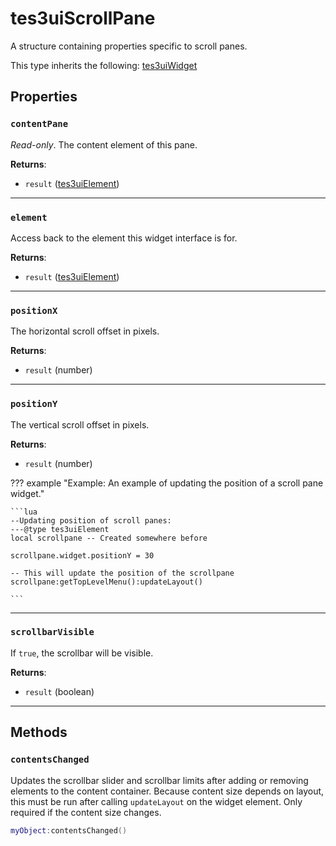 # tes3uiScrollPane
<div class="search_terms" style="display: none">tes3uiscrollpane, scrollpane</div>

<!---
	This file is autogenerated. Do not edit this file manually. Your changes will be ignored.
	More information: https://github.com/MWSE/MWSE/tree/master/docs
-->

A structure containing properties specific to scroll panes.

This type inherits the following: [tes3uiWidget](../types/tes3uiWidget.md)
## Properties

### `contentPane`
<div class="search_terms" style="display: none">contentpane</div>

*Read-only*. The content element of this pane.

**Returns**:

* `result` ([tes3uiElement](../types/tes3uiElement.md))

***

### `element`
<div class="search_terms" style="display: none">element</div>

Access back to the element this widget interface is for.

**Returns**:

* `result` ([tes3uiElement](../types/tes3uiElement.md))

***

### `positionX`
<div class="search_terms" style="display: none">positionx</div>

The horizontal scroll offset in pixels.

**Returns**:

* `result` (number)

***

### `positionY`
<div class="search_terms" style="display: none">positiony</div>

The vertical scroll offset in pixels.

**Returns**:

* `result` (number)

??? example "Example: An example of updating the position of a scroll pane widget."

	```lua
	--Updating position of scroll panes:
	---@type tes3uiElement
	local scrollpane -- Created somewhere before
	
	scrollpane.widget.positionY = 30
	
	-- This will update the position of the scrollpane
	scrollpane:getTopLevelMenu():updateLayout()

	```

***

### `scrollbarVisible`
<div class="search_terms" style="display: none">scrollbarvisible</div>

If `true`, the scrollbar will be visible.

**Returns**:

* `result` (boolean)

***

## Methods

### `contentsChanged`
<div class="search_terms" style="display: none">contentschanged</div>

Updates the scrollbar slider and scrollbar limits after adding or removing elements to the content container. Because content size depends on layout, this must be run after calling `updateLayout` on the widget element. Only required if the content size changes.

```lua
myObject:contentsChanged()
```

